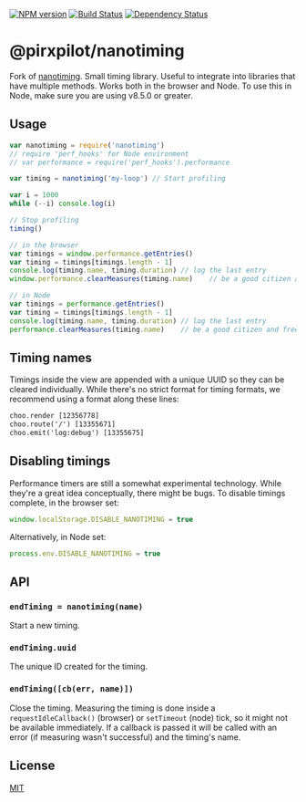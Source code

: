 [![NPM version][npm-image]][npm-url]
[![Build Status][build-image]][build-url]
[![Dependency Status][deps-image]][deps-url]

# @pirxpilot/nanotiming

Fork of [nanotiming].
Small timing library. Useful to integrate into libraries that have multiple
methods. Works both in the browser and Node. To use this in Node, make sure you
are using v8.5.0 or greater.

## Usage
```js
var nanotiming = require('nanotiming')
// require 'perf_hooks' for Node environment
// var performance = require('perf_hooks').performance

var timing = nanotiming('my-loop') // Start profiling

var i = 1000
while (--i) console.log(i)

// Stop profiling
timing()

// in the browser
var timings = window.performance.getEntries()
var timing = timings[timings.length - 1]
console.log(timing.name, timing.duration) // log the last entry
window.performance.clearMeasures(timing.name)    // be a good citizen and free after use

// in Node 
var timings = performance.getEntries()
var timing = timings[timings.length - 1]
console.log(timing.name, timing.duration) // log the last entry
performance.clearMeasures(timing.name)    // be a good citizen and free after use
```

## Timing names
Timings inside the view are appended with a unique UUID so they can be cleared
individually. While there's no strict format for timing formats, we recommend
using a format along these lines:
```txt
choo.render [12356778]
choo.route('/') [13355671]
choo.emit('log:debug') [13355675]
```

## Disabling timings
Performance timers are still a somewhat experimental technology. While they're
a great idea conceptually, there might be bugs. To disable timings complete, in
the browser set:
```js
window.localStorage.DISABLE_NANOTIMING = true
```
Alternatively, in Node set:
```js
process.env.DISABLE_NANOTIMING = true
```

## API
### `endTiming = nanotiming(name)`
Start a new timing.

### `endTiming.uuid`
The unique ID created for the timing.

### `endTiming([cb(err, name)])`
Close the timing. Measuring the timing is done inside a `requestIdleCallback()`
(browser) or `setTimeout` (node) tick, so it might not be available
immediately. If a callback is passed it will be called with an error (if
measuring wasn't successful) and the timing's name.

## License
[MIT](https://tldrlegal.com/license/mit-license)

[nanotiming]: https://npmjs.org/package/nanotiming

[npm-image]: https://img.shields.io/npm/v/@pirxpilot/nanotiming
[npm-url]: https://npmjs.org/package/@pirxpilot/nanotiming

[build-url]: https://github.com/pirxpilot/nanotiming/actions/workflows/check.yaml
[build-image]: https://img.shields.io/github/actions/workflow/status/pirxpilot/nanotiming/check.yaml?branch=main

[deps-image]: https://img.shields.io/librariesio/release/npm/@pirxpilot/nanotiming
[deps-url]: https://libraries.io/npm/@pirxpilot%2Fnanotiming
